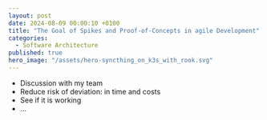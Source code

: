 ```yaml
---
layout: post
date: 2024-08-09 00:00:10 +0100
title: "The Goal of Spikes and Proof-of-Concepts in agile Development"
categories:
  - Software Architecture
published: true
hero_image: "/assets/hero-syncthing_on_k3s_with_rook.svg"
---
```

* Discussion with my team
* Reduce risk of deviation: in time and costs
* See if it is working
* ...